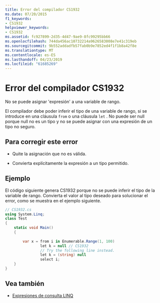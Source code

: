 ```yaml
---
title: Error del compilador CS1932
ms.date: 07/20/2015
f1_keywords:
- CS1932
helpviewer_keywords:
- CS1932
ms.assetid: fc927899-2d35-4d47-9ae9-8fc99295bb66
ms.openlocfilehash: 744da456ac10732214a9626583008e7e41c319eb
ms.sourcegitcommit: 9b552addadfb57fab0b9e7852ed4f1f1b8a42f8e
ms.translationtype: MT
ms.contentlocale: es-ES
ms.lasthandoff: 04/23/2019
ms.locfileid: "61685269"
---
```

# <a name="compiler-error-cs1932"></a>Error del compilador CS1932
No se puede asignar 'expresión' a una variable de rango.  
  
 El compilador debe poder inferir el tipo de una variable de rango, si se introduce en una cláusula `from` o una cláusula `let` . No puede ser null porque null no es un tipo y no se puede asignar con una expresión de un tipo no seguro.  
  
## <a name="to-correct-this-error"></a>Para corregir este error  
  
-   Quite la asignación que no es válida.  
  
-   Convierta explícitamente la expresión a un tipo permitido.  
  
## <a name="example"></a>Ejemplo  
 El código siguiente genera CS1932 porque no se puede inferir el tipo de la variable de rango. Convierta el valor al tipo deseado para solucionar el error, como se muestra en el ejemplo siguiente.  
  
```csharp  
// CS1932.cs  
using System.Linq;  
class Test  
{  
    static void Main()  
    {  
  
        var x = from i in Enumerable.Range(1, 100)  
                let k = null // CS1932  
                // Try the following line instead.  
                let k = (string) null  
                select i;  
    }  
}  
```  
  
## <a name="see-also"></a>Vea también

- [Expresiones de consulta LINQ](../../csharp/programming-guide/linq-query-expressions/index.md)

